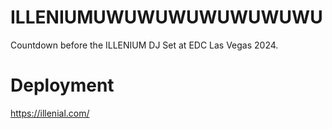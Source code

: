 # ILLENIUMUWUWUWUWUWUWUWU

Countdown before the ILLENIUM DJ Set at EDC Las Vegas 2024. 

# Deployment

https://illenial.com/
